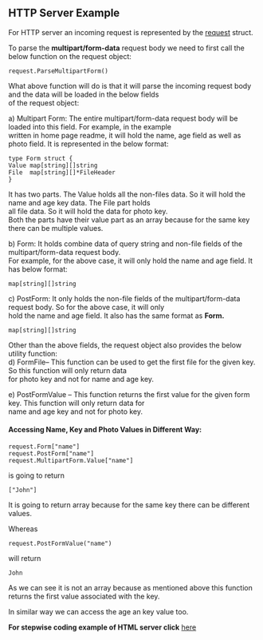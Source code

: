## HTTP Server Example

For HTTP server an incoming request is represented by the [request](https://golang.org/src/net/http/request.go) struct. <br>

To parse the <b>multipart/form-data</b> request body we need to first call the below function on the request object:<br>

	request.ParseMultipartForm()

What above function will do is that it will parse the incoming request body and the data will be loaded in the below fields <br>
of the request object:

a) Multipart Form: The entire multipart/form-data request body will be loaded into this field. For example, in the example <br>
written in home page readme, it will hold the name, age field as well as photo field. It is represented in the below format:

	type Form struct {
	Value map[string][]string
	File  map[string][]*FileHeader
    }

It has two parts. The Value holds all the non-files data. So it will hold the name and age key data.  The File part holds<br>
all file data. So it will hold the data for photo key. <br>
Both the parts have their value part as an array because for the same key there can be multiple values. <br>

b) Form: It holds combine data of query string and non-file fields of the multipart/form-data request body. <br>
For example, for the above case, it will only hold the name and age field. It has below format:<br>

	map[string][]string

c) PostForm: It only holds the non-file fields of the multipart/form-data request body. So for the above case, it will only<br> hold the name and age field. It also has the same format as <b>Form.</b>

	map[string][]string

Other than the above fields, the request object also provides the below utility function: <br>
d) FormFile– This function can be used to get the first file for the given key. So this function will only return data <br>
for photo key and not for name and age key.

e) PostFormValue – This function returns the first value for the given form key.  This function will only return data for<br>
name and age key and not for photo key.

#### Accessing Name, Key and Photo Values in Different Way:

	request.Form["name"]
    request.PostForm["name"] 
    request.MultipartForm.Value["name"]

is going to return

	["John"]

It is going to return array because for the same key there can be different values.

Whereas

	request.PostFormValue("name") 

will return

	John

As we can see it is not an array because as mentioned above this function returns the first value associated with the key. <br>

In similar way we can access the age an key value too.

<b> For stepwise coding example of HTML server click</b> [here](https://github.com/aaditya29/Microservices-With-Go/blob/master/Part_9/HTTP%20Server%20For%20Sending%20Multipart/server.go)